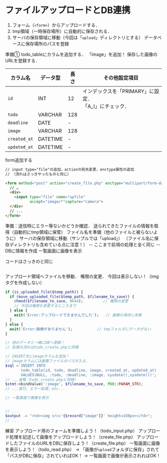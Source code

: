 # ファイルアップロードとDB連携

1. フォーム（`<form>`）からアップロードする．
2. tmp領域（一時保存場所）に自動的に保存される．
3. サーバの保存領域に移動（今回は「`upload`」ディレクトリとする）
データベースに保存場所のパスを登録

準備①
todo_tableにカラムを追加する．
「image」を追加！
保存した画像のURLを登録する．

|カラム名|データ型|長さ|その他設定項目|
|---|---|---|---|
|`id`|INT|12|インデックスを「PRIMARY」に設定．</br>「A_I」にチェック．|
|`todo`|VARCHAR|128||
|`deadline`|DATE|-||
|`image`|VARCHAR|128||
|`created_at`|DATETIME|-||
|`updated_at`|DATETIME|-||

form追加する
```html
// input type="file"の追加，actionの宛先変更，enctype属性の追加
// （流れはさっきやったものと同じ）

<form method="post" action="create_file.php" enctype="multipart/form-data">
  // …
  <div>
    <input type="file" name="upfile"
           accept="image/*"capture="camera">
  </div>
  // ...
</form>
```

準備：送信時にエラー等ないかどうか確認．
送られてきたファイルの情報を取得（自動的にtmp領域に保管）
ファイル名を準備（他のファイルと被らないように）
サーバの保存領域に移動（サンプルでは「upload」）
（ファイル名に保存ディレクトリも含めている点に注意！）
-- ここまで前項の処理と全く同じ --
DBに情報を作成
一覧画面に画像を表示

コードはさっきのと同じ

```php
```

アップロード領域へファイルを移動．
権限の変更．
今回は表示しない！（imgタグを作成しない）

```php
if (is_uploaded_file($temp_path)) {
  if (move_uploaded_file($temp_path, $filename_to_save)) {
    chmod($filename_to_save, 0644);			// 権限の変更
	// 今回は権限を変更するところまで
  } else {
    exit('Error:アップロードできませんでした');	// 画像の保存に失敗
  }
} else {
  exit('Error:画像がありません');			// tmpフォルダにデータがない
}
```

```php
// 他のデータと一緒にDBへ登録！
// 処理の流れはtodo_create.phpと同様

// INSERT文にimageカラムを追加！
// imageカラムには画像ファイルのパスが入る．
$sql ='INSERT INTO
       todo_table(id, todo, deadline, image, created_at, updated_at)
       VALUES(NULL, :todo, :deadline, :image, sysdate(),sysdate())';
// ...省略（todo_create.phpと同様）
$stmt->bindValue(':image', $filename_to_save, PDO::PARAM_STR);
// ...実行，エラー処理，etc...

```

```php
// 一覧画面で画像を表示


// ...
$output .= "<td><img src='{$record["image"]}' height=150px></td>";
// ...

```

練習
アップロード用のフォームを準備しよう！（todo_input.php）
アップロード処理を記述して画像をアップロードしよう！（create_file.php）
アップロードしたファイルのURLをDBに保存しよう！（create_file.php）
一覧画面に画像を表示しよう！（todo_read.php）
-> 「画像が`upload`フォルダに保存」されて「パスがDBに保存」されていればOK！
-> 一覧画面で画像が表示されればOK！
